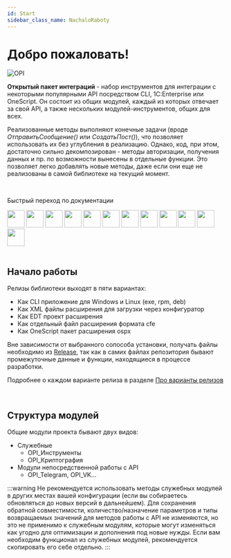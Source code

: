 ```yaml
---
id: Start
sidebar_class_name: NachaloRaboty
---
```


# Добро пожаловать!

![OPI](../../static/img/logo_long.png)

**Открытый пакет интеграций** - набор инструментов для интеграции с некоторыми популярными API посредством CLI, 1C:Enterprise или OneScript. Он состоит из общих модулей, каждый из которых отвечает за свой API, а также нескольких модулей-инструментов, общих для всех. 

Реализованные методы выполняют конечные задачи (вроде *ОтправитьСообщение()* или *СоздатьПост()*), что позволяет использовать их без углубления в реализацию. Однако, код, при этом, достаточно сильно декомпозирован - методы авторизации, получения данных и пр. по возможности вынесены в отдельные функции. Это позволяет легко добавлять новые методы, даже если они еще не реализованы в самой библиотеке на текущий момент.

<br/>

Быстрый переход по документации
  <div>
  <a href="https://openintegrations.dev/docs/Telegram/"><img src="../../static/img/APIs/Telegram.png" width="40"/></a>
  <a href="https://openintegrations.dev/docs/VK/"><img src="../../static/img/APIs/VK.png" width="40"/></a>
  <a href="https://openintegrations.dev/docs/Viber/"><img src="../../static/img/APIs/Viber.png" width="40"/></a>
  <a href="https://openintegrations.dev/docs/Twitter/"><img src="../../static/img/APIs/Twitter.png" width="40"/></a>
  <a href="https://openintegrations.dev/docs/Notion/"><img src="../../static/img/APIs/Notion.png" width="40"/></a>
  <a href="https://openintegrations.dev/docs/Yandex_Disk/"><img src="../../static/img/APIs/YandexDisk.png" width="40"/></a>
  <a href="https://openintegrations.dev/docs/Google_Calendar/"><img src="../../static/img/APIs/GoogleCalendar.png" width="40"/></a>
  <a href="https://openintegrations.dev/docs/Google_Drive/"><img src="../../static/img/APIs/GoogleDrive.png" width="40"/></a>
  <a href="https://openintegrations.dev/docs/Google_Sheets/"><img src="../../static/img/APIs/GoogleSheets.png" width="40"/></a>
  <a href="https://openintegrations.dev/docs/Slack/"><img src="../../static/img/APIs/Slack.png" width="40"/></a>
  <a href="https://openintegrations.dev/docs/Airtable/"><img src="../../static/img/APIs/Airtable.png?6" width="40"/></a>
   <a href="https://openintegrations.dev/docs/Dropbox/"><img src="../../static/img/APIs/Dropbox.png?6" width="40"/></a>
</div> 

<br/>

## Начало работы

Релизы библиотеки выходят в пяти вариантах: 

- Как CLI приложение для Windows и Linux (exe, rpm, deb)
- Как XML файлы расширения для загрузки через конфигуратор
- Как EDT проект расширения
- Как отдельный файл расширения формата cfe
- Как OneScript пакет расширения ospx

Вне зависимости от выбранного сопособа установки, получать файлы необходимо из [Release](https://github.com/Bayselonarrend/OpenIntegrations/releases), так как в самих файлах репозитория бывают промежуточные данные и функции, находящиеся в процессе разработки. 

Подробнее о каждом варианте релиза в разделе [Про варианты релизов](/docs/Start/Release-variants)

<br/>

## Структура модулей

Общие модули проекта бывают двух видов: 

- Служебные 
	- OPI_Инструменты
	- OPI_Криптография
- Модули непосредственной работы с API
	- OPI_Telegram, OPI_VK...
	
:::warning
Не рекомендуется использовать методы служебных модулей в других местах вашей конфигурации (если вы собираетесь обновляться до новых версий в дальнейшем). Для сохранения обратной совместимости, количество/назначение параметров и типы возвращаемых значений для методов работы с API не изменяются, но это не применимо к служебным модулям, которые могут изменяться как угодно для оптимизации и дополнения под новые нужды. Если вам необходим функционал из служебных модулей, рекомендуется скопировать его себе отдельно.
:::
